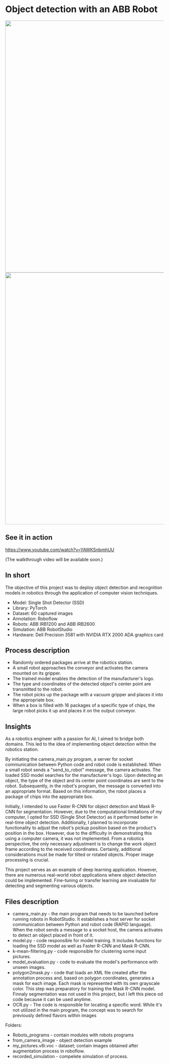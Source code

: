 # Object detection with an ABB Robot


<p float="center">
  <img src="https://github.com/arkurpas/Object-detection-ABB-RobotStudio/assets/129556066/c3988a6e-7703-490e-bcae-93ff3a80b005)" width="800" />
  <img src="https://github.com/arkurpas/Object-detection-ABB-RobotStudio/assets/129556066/c5d11642-ac5e-401a-9426-c4e48bf7508b" width="800" /> 
</p>


## See it in action
https://www.youtube.com/watch?v=YAWKSnbmhUU

(The  walkthrough video will be available soon.)

## In short
The objective of this project was to deploy object detection and recognition models in robotics through the application of computer vision techniques.

* Model: Single Shot Detector (SSD)
* Library: PyTorch
* Dataset: 60 captured images
* Annotation: Roboflow
* Robots: ABB IRB1200 and ABB IRB2600
* Simulation: ABB RobotStudio
* Hardware: Dell Precision 3581 with NVIDIA RTX 2000 ADA graphics card 

  
## Process description
  
* Randomly ordered packages arrive at the robotics station.
* A small robot approaches the conveyor and activates the camera mounted on its gripper.
* The trained model enables the detection of the manufacturer's logo.
* The type and coordinates of the detected object's center point are transmitted to the robot.
* The robot picks up the package with a vacuum gripper and places it into the appropriate box.
* When a box is filled with 16 packages of a specific type of chips, the large robot picks it up and places it on the output conveyor.


## Insights

  As a robotics engineer with a passion for AI, I aimed to bridge both domains. This led to the idea of implementing object detection within the robotics station.

  By initiating the camera_main.py program, a server for socket communication between Python code and robot code is established. When a small robot sends a "send_to_robot" message, the camera activates. The loaded SSD model searches for the manufacturer's logo. Upon detecting an object, the type of the object and its center point coordinates are sent to the robot. Subsequently, in the robot's program, the message is converted into an appropriate format. Based on this information, the robot places a package of chips into the appropriate box.

  Initially, I intended to use Faster R-CNN for object detection and Mask R-CNN for segmentation. However, due to the computational limitations of my computer, I opted for SSD (Single Shot Detector) as it performed better in real-time object detection. Additionally, I planned to incorporate functionality to adjust the robot's pickup position based on the product's position in the box. However, due to the difficulty in demonstrating this using a computer camera, it was not implemented. From a robotics perspective, the only necessary adjustment is to change the work object frame according to the received coordinates. Certainly, additional considerations must be made for tilted or rotated objects. Proper image processing is crucial.

  This project serves as an example of deep learning application. However, there are numerous real-world robot applications where object detection could be implemented. Fine-tuning or transfer learning are invaluable for detecting and segmenting various objects.


## Files description

* camera_main.py - the main program that needs to be launched before running robots in RobotStudio. It establishes a host server for socket communication between Python and robot code (RAPID language). When the robot sends a message to a socket host, the camera activates to detect an object placed in front of it.
* model.py - code responsible for model training. It includes functions for loading the SSD model as well as Faster R-CNN and Mask R-CNN.
* k-mean-filtering.py - code responsible for clustering some input pictures.
* model_evaluation.py - code to evaluate the model's performance with unseen images.
* polygon2mask.py - code that loads an XML file created after the annotation process and, based on polygon coordinates, generates a mask for each image. Each mask is represented with its own grayscale color. This step was preparatory for training the Mask R-CNN model. Finnaly segmentation was not used in this project, but I left this piece od code because it can be used anytime.
* OCR.py - The code is responsible for locating a specific word. While it's not utilized in the main program, the concept was to search for previously defined flavors within images
  
Folders:

* Robots_programs - contain modules with robots programs
* from_camera_image - object detection example
* my_pictures.v8i.voc - dataset; contain images obtained after augmentation process in roboflow.
* recorded_simulation - compelete simulation of process.





